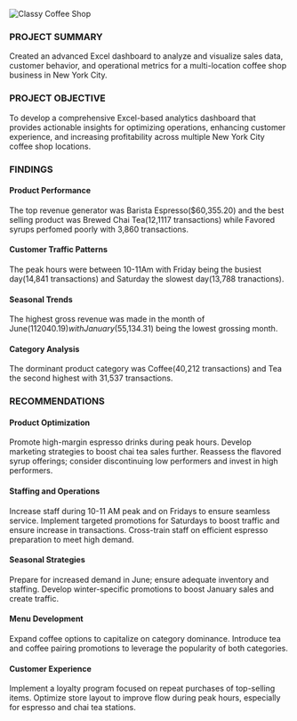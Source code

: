 ![Classy Coffee Shop](https://github.com/user-attachments/assets/028b0703-344b-47d9-aa15-3a084a08c462)



### PROJECT SUMMARY
Created an advanced Excel dashboard to analyze and visualize sales data, customer behavior, and operational metrics for a multi-location coffee shop business in New York City.

### PROJECT OBJECTIVE
To develop a comprehensive Excel-based analytics dashboard that provides actionable insights for optimizing operations, enhancing customer experience, and increasing profitability across multiple New York City coffee shop locations.


### FINDINGS

#### Product Performance
The top revenue generator was Barista Espresso($60,355.20) and the best selling product was Brewed Chai Tea(12,1117 transactions) while Favored syrups perfomed poorly with 3,860 transactions.
#### Customer Traffic Patterns 
The peak hours were between 10-11Am  with Friday being the busiest day(14,841 transactions) and Saturday the slowest day(13,788 tranactions).
#### Seasonal Trends
The highest gross revenue was made in the month of June($112040.19) with January($55,134.31) being the lowest grossing month.
#### Category Analysis
The dorminant product category was Coffee(40,212 transactions) and Tea the second highest  with 31,537 transactions.


### RECOMMENDATIONS

#### Product Optimization
Promote high-margin espresso drinks during peak hours.
Develop marketing strategies to boost chai tea sales further.
Reassess the flavored syrup offerings; consider discontinuing low performers and invest in high performers.
#### Staffing and Operations
Increase staff during 10-11 AM peak and on Fridays to ensure seamless service.
Implement targeted promotions for Saturdays to boost traffic and ensure increase in transactions.
Cross-train staff on efficient espresso preparation to meet high demand.
#### Seasonal Strategies
Prepare for increased demand in June; ensure adequate inventory and staffing.
Develop winter-specific promotions to boost January sales and create traffic.
#### Menu Development
Expand coffee options to capitalize on category dominance.
Introduce tea and coffee pairing promotions to leverage the popularity of both categories.
#### Customer Experience
Implement a loyalty program focused on repeat purchases of top-selling items.
Optimize store layout to improve flow during peak hours, especially for espresso and chai tea stations.

